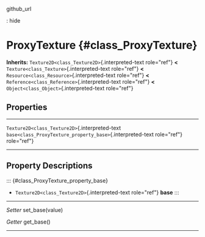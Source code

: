github\_url

:   hide

ProxyTexture {#class_ProxyTexture}
============

**Inherits:** `Texture2D<class_Texture2D>`{.interpreted-text role="ref"}
**\<** `Texture<class_Texture>`{.interpreted-text role="ref"} **\<**
`Resource<class_Resource>`{.interpreted-text role="ref"} **\<**
`Reference<class_Reference>`{.interpreted-text role="ref"} **\<**
`Object<class_Object>`{.interpreted-text role="ref"}

Properties
----------

  ------------------------------------------------ ------------------------------------------------------------
  `Texture2D<class_Texture2D>`{.interpreted-text   `base<class_ProxyTexture_property_base>`{.interpreted-text
  role="ref"}                                      role="ref"}

  ------------------------------------------------ ------------------------------------------------------------

Property Descriptions
---------------------

::: {#class_ProxyTexture_property_base}
-   `Texture2D<class_Texture2D>`{.interpreted-text role="ref"} **base**
:::

  ---------- ------------------
  *Setter*   set\_base(value)

  *Getter*   get\_base()
  ---------- ------------------
